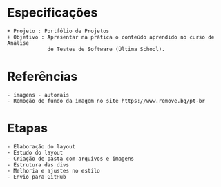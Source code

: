 # Especificações
    + Projeto : Portfólio de Projetos
    + Objetivo : Apresentar na prática o conteúdo aprendido no curso de Análise
                 de Testes de Software (Última School).

# Referências
    - imagens - autorais
    - Remoção de fundo da imagem no site https://www.remove.bg/pt-br


# Etapas
    - Elaboração do layout
    - Estudo do layout
    - Criação de pasta com arquivos e imagens 
    - Estrutura das divs
    - Melhoria e ajustes no estilo
    - Envio para GitHub

